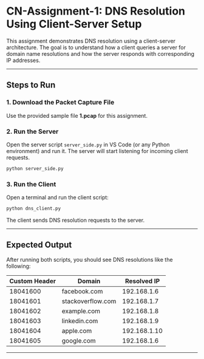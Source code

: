 

# CN-Assignment-1: DNS Resolution Using Client-Server Setup

This assignment demonstrates DNS resolution using a client-server architecture. The goal is to understand how a client queries a server for domain name resolutions and how the server responds with corresponding IP addresses.

---

## Steps to Run

### 1. Download the Packet Capture File

Use the provided sample file **1.pcap** for this assignment.

### 2. Run the Server

Open the server script `server_side.py` in VS Code (or any Python environment) and run it.
The server will start listening for incoming client requests.

```bash
python server_side.py
```

### 3. Run the Client

Open a terminal and run the client script:

```bash
python dns_client.py
```

The client sends DNS resolution requests to the server.

---

## Expected Output

After running both scripts, you should see DNS resolutions like the following:

| Custom Header | Domain             | Resolved IP  |
| ------------- | ------------------ | ------------ |
| 18041600      | facebook.com       | 192.168.1.6  |
| 18041601      | stackoverflow\.com | 192.168.1.7  |
| 18041602      | example.com        | 192.168.1.8  |
| 18041603      | linkedin.com       | 192.168.1.9  |
| 18041604      | apple.com          | 192.168.1.10 |
| 18041605      | google.com         | 192.168.1.6  |

---


